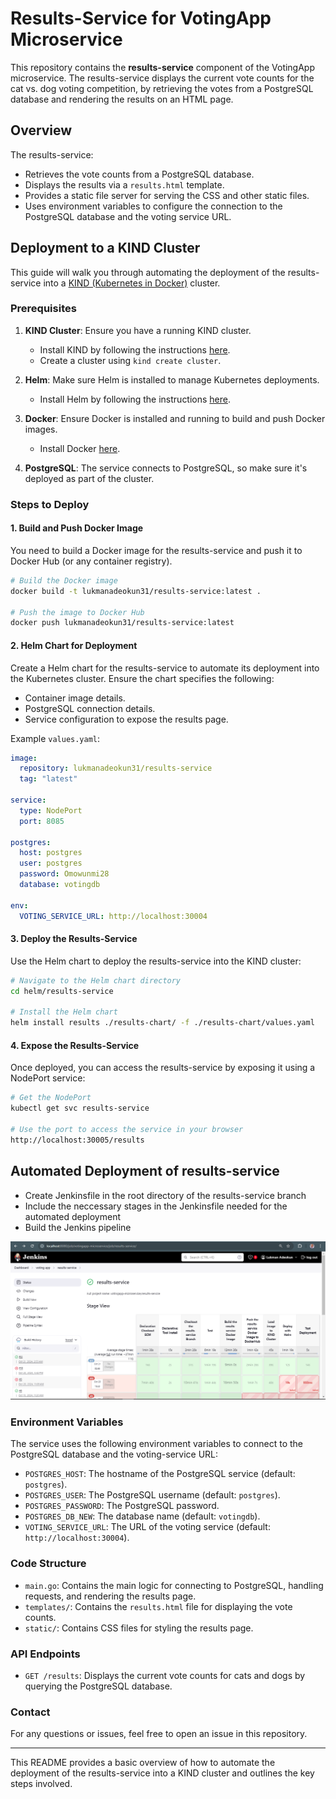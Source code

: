 # Results-Service for VotingApp Microservice

This repository contains the **results-service** component of the VotingApp microservice. The results-service displays the current vote counts for the cat vs. dog voting competition, by retrieving the votes from a PostgreSQL database and rendering the results on an HTML page.

## Overview

The results-service:
- Retrieves the vote counts from a PostgreSQL database.
- Displays the results via a `results.html` template.
- Provides a static file server for serving the CSS and other static files.
- Uses environment variables to configure the connection to the PostgreSQL database and the voting service URL.

## Deployment to a KIND Cluster

This guide will walk you through automating the deployment of the results-service into a [KIND (Kubernetes in Docker)](https://kind.sigs.k8s.io/) cluster.

### Prerequisites

1. **KIND Cluster**: Ensure you have a running KIND cluster.
   - Install KIND by following the instructions [here](https://kind.sigs.k8s.io/docs/user/quick-start/).
   - Create a cluster using `kind create cluster`.

2. **Helm**: Make sure Helm is installed to manage Kubernetes deployments.
   - Install Helm by following the instructions [here](https://helm.sh/docs/intro/install/).

3. **Docker**: Ensure Docker is installed and running to build and push Docker images.
   - Install Docker [here](https://docs.docker.com/get-docker/).

4. **PostgreSQL**: The service connects to PostgreSQL, so make sure it's deployed as part of the cluster.

### Steps to Deploy

#### 1. Build and Push Docker Image

You need to build a Docker image for the results-service and push it to Docker Hub (or any container registry).

```bash
# Build the Docker image
docker build -t lukmanadeokun31/results-service:latest .

# Push the image to Docker Hub
docker push lukmanadeokun31/results-service:latest
```

#### 2. Helm Chart for Deployment

Create a Helm chart for the results-service to automate its deployment into the Kubernetes cluster. Ensure the chart specifies the following:
- Container image details.
- PostgreSQL connection details.
- Service configuration to expose the results page.

Example `values.yaml`:

```yaml
image:
  repository: lukmanadeokun31/results-service
  tag: "latest"

service:
  type: NodePort
  port: 8085

postgres:
  host: postgres
  user: postgres
  password: Omowunmi28
  database: votingdb

env:
  VOTING_SERVICE_URL: http://localhost:30004
```

#### 3. Deploy the Results-Service

Use the Helm chart to deploy the results-service into the KIND cluster:

```bash
# Navigate to the Helm chart directory
cd helm/results-service

# Install the Helm chart
helm install results ./results-chart/ -f ./results-chart/values.yaml
```

#### 4. Expose the Results-Service

Once deployed, you can access the results-service by exposing it using a NodePort service:

```bash
# Get the NodePort
kubectl get svc results-service

# Use the port to access the service in your browser
http://localhost:30005/results
```

## Automated Deployment of results-service
* Create Jenkinsfile in the root directory of the results-service branch
* Include the neccessary stages in the Jenkinsfile needed for the automated deployment
* Build the Jenkins pipeline

![results-service-pipeline](./images/results-service-pipeline.png)

### Environment Variables

The service uses the following environment variables to connect to the PostgreSQL database and the voting-service URL:
- `POSTGRES_HOST`: The hostname of the PostgreSQL service (default: `postgres`).
- `POSTGRES_USER`: The PostgreSQL username (default: `postgres`).
- `POSTGRES_PASSWORD`: The PostgreSQL password.
- `POSTGRES_DB_NEW`: The database name (default: `votingdb`).
- `VOTING_SERVICE_URL`: The URL of the voting service (default: `http://localhost:30004`).

### Code Structure

- `main.go`: Contains the main logic for connecting to PostgreSQL, handling requests, and rendering the results page.
- `templates/`: Contains the `results.html` file for displaying the vote counts.
- `static/`: Contains CSS files for styling the results page.

### API Endpoints

- `GET /results`: Displays the current vote counts for cats and dogs by querying the PostgreSQL database.


### Contact

For any questions or issues, feel free to open an issue in this repository.

---

This README provides a basic overview of how to automate the deployment of the results-service into a KIND cluster and outlines the key steps involved.